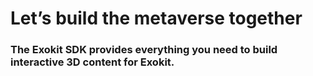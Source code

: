 
# Let’s build the metaverse together

### The Exokit SDK provides everything you need to build interactive 3D content for Exokit.
